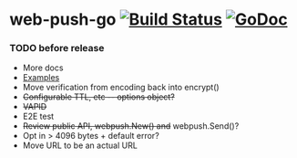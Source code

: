# web-push-go [![Build Status]][ci-url] [![GoDoc]][doc-url]

[ci-url]: https://travis-ci.org/Alexendoo/web-push-go
[Build Status]: https://travis-ci.org/Alexendoo/web-push-go.svg?branch=master
[doc-url]: https://godoc.org/github.com/Alexendoo/web-push-go/webpush
[GoDoc]: https://godoc.org/github.com/Alexendoo/web-push-go?status.svg

### TODO before release
 - More docs
 - [Examples](https://golang.org/pkg/testing/#hdr-Examples)
 - Move verification from encoding back into encrypt()
 - ~~Configurable TTL, etc -- options object?~~
 - ~~VAPID~~
 - E2E test
 - ~~Review public API, webpush.New() and~~ webpush.Send()?
 - Opt in > 4096 bytes + default error?
 - Move URL to be an actual URL
